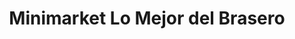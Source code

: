 ---
title: "Minimarket Lo Mejor del Brasero"
url: /puerto-la-cruz/minimarket-lo-mejor-del-brasero/
shop: hardware
---